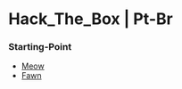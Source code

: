 # Hack_The_Box | Pt-Br

### Starting-Point
- [Meow](https://github.com/Dc0st4/Hack_The_Box/blob/main/Starting-Point/Meow.md)
- [Fawn](https://github.com/Dc0st4/Hack_The_Box/blob/main/Starting-Point/Fawn.md)
